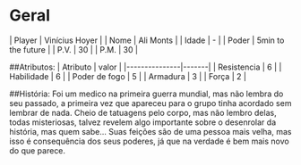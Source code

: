 Geral
=====
| Player | Vinícius Hoyer     |
| Nome   | Ali Monts          |
| Idade  | -                  |
| Poder  | 5min to the future |
| P.V.   | 30                 |
| P.M.   | 30                 |

##Atributos:
| Atributo      | valor |
|---------------|-------|
| Resistencia   | 6     |
| Habilidade    | 6     |
| Poder de fogo | 5     |
| Armadura      | 3     |
| Força         | 2     |

##História:
Foi um medico na primeira guerra mundial, mas não lembra do seu passado, a
primeira vez que apareceu para o grupo tinha acordado sem lembrar de nada.
Cheio de tatuagens pelo corpo, mas não lembro delas, todas misteriosas,
talvez revelem algo importante sobre o desenrolar da história, mas quem
sabe... Suas feições são de uma pessoa mais velha, mas isso é consequência
dos seus poderes, já que na verdade é bem mais novo do que parece.
